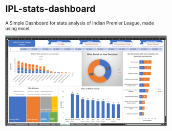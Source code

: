 # IPL-stats-dashboard
A Simple Dashboard for stats analysis of Indian Premier League, made using excel.

<p><img src='Screenshot_20230216_012834.png' align='centre' alt='Dashboard Image'></p>
